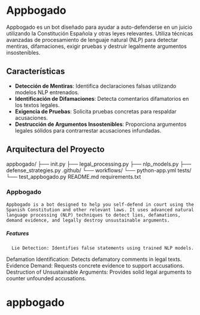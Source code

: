 # Appbogado

  Appbogado es un bot diseñado para ayudar a auto-defenderse en un juicio utilizando la Constitución Española y otras leyes relevantes. Utiliza técnicas avanzadas de procesamiento de lenguaje natural (NLP) para detectar mentiras, difamaciones, exigir pruebas y destruir legalmente argumentos insostenibles.

## Características

- **Detección de Mentiras**: Identifica declaraciones falsas utilizando modelos NLP entrenados.
- **Identificación de Difamaciones**: Detecta comentarios difamatorios en los textos legales.
- **Exigencia de Pruebas**: Solicita pruebas concretas para respaldar acusaciones.
- **Destrucción de Argumentos Insostenibles**: Proporciona argumentos legales sólidos para contrarrestar acusaciones infundadas.

## Arquitectura del Proyecto
appbogado/
├── init.py
├── legal_processing.py
├── nlp_models.py
├── defense_strategies.py
.github/
└── workflows/
└── python-app.yml
tests/
└── test_appbogado.py
README.md
requirements.txt

### Appbogado
    Appbogado is a bot designed to help you self-defend in court using the Spanish Constitution and other relevant laws. It uses advanced natural language processing (NLP) techniques to detect lies, defamations, demand evidence, and legally destroy unsustainable arguments.

##### Features
      Lie Detection: Identifies false statements using trained NLP models.
Defamation Identification: Detects defamatory comments in legal texts.
Evidence Demand: Requests concrete evidence to support accusations.
Destruction of Unsustainable Arguments: Provides solid legal arguments to counter unfounded accusations.
# appbogado
